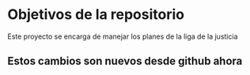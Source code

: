 # Objetivos de la repositorio

Este proyecto se encarga de manejar los planes de la liga de la justicia


## Estos cambios son nuevos desde github ahora
